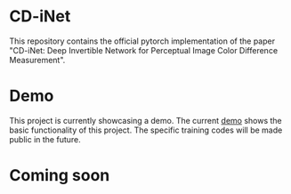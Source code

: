 # CD-iNet
This repository contains the official pytorch implementation of the paper "CD-iNet: Deep Invertible Network for Perceptual Image Color
Difference Measurement".


# Demo 
This project is currently showcasing a demo. The current [demo](https://github.com/hellooks/CD-iNet/tree/main/demo) shows the basic functionality of this project. The specific training codes will be made public in the future. 

# Coming soon
